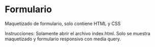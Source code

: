 # Formulario
Maquetizado de formulario, solo contiene HTML y CSS

Instrucciones:
Solamente abrir el archivo index.html. Solo se muestra maquetizado y formulario responsivo con media query.